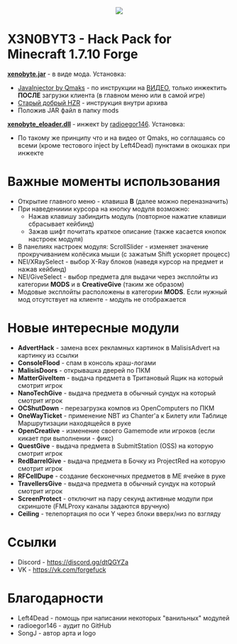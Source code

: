 <p align="center"><img src="https://github.com/N1nt4nd0/Xenobyte/blob/master/logo.png"></p>

# X3N0BYT3 - Hack Pack for Minecraft 1.7.10 Forge

<a href="https://github.com/N1nt4nd0/Xenobyte/blob/master/xenobyte.jar"><b>xenobyte.jar</b></a> - в виде мода. Установка:
  - <a href="https://yadi.sk/d/l-bIC0a-grPrgA">JavaInjector by Qmaks</a> - по инструкции на <a href="https://www.youtube.com/watch?v=hmquFs06PlU">ВИДЕО</a>, только инжектить <b>ПОСЛЕ</b> загрузки клиента (в главном меню или в самой игре)
  - <a href="https://yadi.sk/d/VRL1rF5E3KQHzb">Старый добрый HZR</a> - инструкция внутри архива
  - Положив JAR файл в папку mods
  
<a href="https://github.com/N1nt4nd0/Xenobyte/blob/master/xenobyte_eloader.dll"><b>xenobyte_eloader.dll</b></a> - инжект by <a href="https://github.com/radioegor146">radioegor146</a>. Установка:
  - По такому же принципу что и на видео от Qmaks, но соглашаясь со всеми (кроме тестового inject by Left4Dead) пунктами в окошках при инжекте

# Важные моменты использования

  - Открытие главного меню - клавиша <b>B</b> (далее можно переназначить)
  - При наведенииии курсора на кнопку модуля возможно:
      + Нажав клавишу забиндить модуль (повторное нажатие клавиши сбрасывает кейбинд)
      + Зажав шифт почитать краткое описание (также касается кнопок настроек модуля)
  - В панелиях настроек модуля: ScrollSlider - изменяет значение прокручиванием колёсика мыши (с зажатым Shift ускоряет процесс)
  - NEI/XRaySelect - выбор X-Ray блоков (наведя курсор на предмет и нажав кейбинд)
  - NEI/GiveSelect - выбор предмета для выдачи через эксплойты из категории <b>MODS</b> и в <b>CreativeGive</b> (таким же образом)
  - Модовые эксплойты расположены в категории <b>MODS</b>. Если нужный мод отсутствует на клиенте - модуль не отображается

# Новые интересные модули

  - <b>AdvertHack</b> - замена всех рекламных картинок в MalisisAdvert на картинку из ссылки 
  - <b>ConsoleFlood</b> - спам в консоль краш-логами
  - <b>MalisisDoors</b> - открывашка дверей по ПКМ
  - <b>MatterGiveItem</b> - выдача предмета в Тритановый Ящик на который смотрит игрок
  - <b>NanoTechGive</b> - выдача предмета в обычный сундук на который смотрит игрок
  - <b>OCShutDown</b> - перезагрузка компов из OpenComputers по ПКМ
  - <b>OneWayTicket</b> - применение NBT из Chanter'a к Билету или Таблице Маршрутизации находящейся в руке
  - <b>OpenCreative</b> - изменение своего Gamemode или игроков (если кикает при выполнении - фикс)
  - <b>QuestGive</b> - выдача предмета в SubmitStation (OSS) на которую смотрит игрок
  - <b>RedBarrelGive</b> - выдача предмета в Бочку из ProjectRed на которую смотрит игрок
  - <b>RFCellDupe</b> - создание бесконечных предметов в ME ячейке в руке
  - <b>TravellersGive</b> - выдача предмета в обычный сундук на который смотрит игрок
  - <b>ScreenProtect</b> - отключит на пару секунд активные модули при скриншоте (FMLProxy каналы задаются вручную)
  - <b>Ceiling</b> - телепортация по оси Y через блоки вверх/низ по взгляду
  
# Ссылки

  - Discord - https://discord.gg/dtQGYZa
  - VK - https://vk.com/forgefuck

# Благодарности

  - Left4Dead - помощь при написании некоторых "ванильных" модулей
  - radioegor146 - аудит по GitHub
  - SongJ - автор арта и logo
